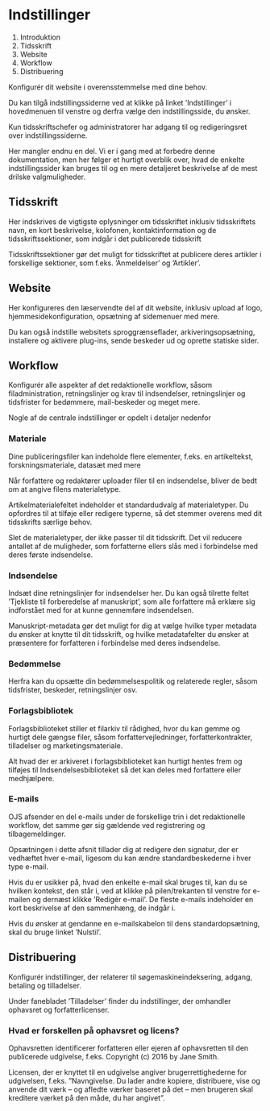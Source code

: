 # Indstillinger

1. Introduktion
2. Tidsskrift
3. Website
4. Workflow
5. Distribuering

Konfigurér dit website i overensstemmelse med dine behov.

Du kan tilgå indstillingssiderne ved at klikke på linket ’Indstillinger’ i hovedmenuen til venstre og derfra vælge den indstillingsside, du ønsker.

Kun tidsskriftschefer og administratorer har adgang til og redigeringsret over indstillingssiderne.

Her mangler endnu en del. Vi er i gang med at forbedre denne dokumentation, men her følger et hurtigt overblik over, hvad de enkelte indstillingssider kan bruges til og en mere detaljeret beskrivelse af de mest drilske valgmuligheder.

## Tidsskrift

Her indskrives de vigtigste oplysninger om tidsskriftet inklusiv tidsskriftets navn, en kort beskrivelse, kolofonen, kontaktinformation og de tidsskriftssektioner, som indgår i det publicerede tidsskrift

Tidsskriftssektioner gør det muligt for tidsskriftet at publicere deres artikler i forskellige sektioner, som f.eks. ’Anmeldelser’ og ’Artikler’.

## Website

Her konfigureres den læservendte del af dit website, inklusiv upload af logo, hjemmesidekonfiguration, opsætning af sidemenuer med mere.

Du kan også indstille websitets sproggrænseflader, arkiveringsopsætning, installere og aktivere plug-ins, sende beskeder ud og oprette statiske sider.

## Workflow

Konfigurér alle aspekter af det redaktionelle workflow, såsom filadministration, retningslinjer og krav til indsendelser, retningslinjer og tidsfrister for bedømmere, mail-beskeder og meget mere.

Nogle af de centrale indstillinger er opdelt i detaljer nedenfor

### Materiale

Dine publiceringsfiler kan indeholde flere elementer, f.eks. en artikeltekst, forskningsmateriale, datasæt med mere

Når forfattere og redaktører uploader filer til en indsendelse, bliver de bedt om at angive filens materialetype.

Artikelmaterialefeltet indeholder et standardudvalg af materialetyper. Du opfordres til at tilføje eller redigere typerne, så det stemmer overens med dit tidsskrifts særlige behov.

Slet de materialetyper, der ikke passer til dit tidsskrift. Det vil reducere antallet af de muligheder, som forfatterne ellers slås med i forbindelse med deres første indsendelse.

### Indsendelse

Indsæt dine retningslinjer for indsendelser her. Du kan også tilrette feltet ’Tjekliste til forberedelse af manuskript’, som alle forfattere må erklære sig indforstået med for at kunne gennemføre indsendelsen.

Manuskript-metadata gør det muligt for dig at vælge hvilke typer metadata du ønsker at knytte til dit tidsskrift, og hvilke metadatafelter du ønsker at præsentere for forfatteren i forbindelse med deres indsendelse.

### Bedømmelse

Herfra kan du opsætte din bedømmelsespolitik og relaterede regler, såsom tidsfrister, beskeder, retningslinjer osv.

### Forlagsbibliotek

Forlagsbiblioteket stiller et filarkiv til rådighed, hvor du kan gemme og hurtigt dele gængse filer, såsom forfattervejledninger, forfatterkontrakter, tilladelser og marketingsmateriale.

Alt hvad der er arkiveret i forlagsbiblioteket kan hurtigt hentes frem og tilføjes til Indsendelsesbiblioteket så det kan deles med forfattere eller medhjælpere.

### E-mails

OJS afsender en del e-mails under de forskellige trin i det redaktionelle workflow, det samme gør sig gældende ved registrering og tilbagemeldinger.

Opsætningen i dette afsnit tillader dig at redigere den signatur, der er vedhæftet hver e-mail, ligesom du kan ændre standardbeskederne i hver type e-mail.

Hvis du er usikker på, hvad den enkelte e-mail skal bruges til, kan du se hvilken kontekst, den står i, ved at klikke på pilen/trekanten til venstre for e-mailen og dernæst klikke ’Redigér e-mail’. De fleste e-mails indeholder en kort beskrivelse af den sammenhæng, de indgår i. 

Hvis du ønsker at gendanne en e-mailskabelon til dens standardopsætning, skal du bruge linket ’Nulstil’.

## Distribuering

Konfigurér indstillinger, der relaterer til søgemaskineindeksering, adgang, betaling og tilladelser.

Under fanebladet ’Tilladelser’ finder du indstillinger, der omhandler ophavsret og forfatterlicenser.

### Hvad er forskellen på ophavsret og licens?

Ophavsretten identificerer forfatteren eller ejeren af ophavsretten til den publicerede udgivelse, f.eks. Copyright \(c\) 2016 by Jane Smith.

Licensen, der er knyttet til en udgivelse angiver brugerrettighederne for udgivelsen, f.eks. ”Navngivelse. Du lader andre kopiere, distribuere, vise og anvende dit værk – og afledte værker baseret på det – men brugeren skal kreditere værket på den måde, du har angivet”.



